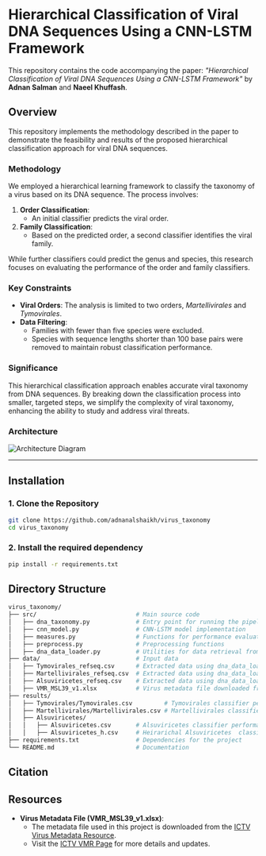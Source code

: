 # Hierarchical Classification of Viral DNA Sequences Using a CNN-LSTM Framework

This repository contains the code accompanying the paper:
*"Hierarchical Classification of Viral DNA Sequences Using a CNN-LSTM Framework"* by **Adnan Salman** and **Naeel Khuffash**.

## Overview
This repository implements the methodology described in the paper to demonstrate the feasibility and results of the proposed hierarchical classification approach for viral DNA sequences.

### **Methodology**
We employed a hierarchical learning framework to classify the taxonomy of a virus based on its DNA sequence. The process involves:

1. **Order Classification**:
   - An initial classifier predicts the viral order.
2. **Family Classification**:
   - Based on the predicted order, a second classifier identifies the viral family.

While further classifiers could predict the genus and species, this research focuses on evaluating the performance of the order and family classifiers.

### **Key Constraints**
- **Viral Orders**: The analysis is limited to two orders, *Martellivirales* and *Tymovirales*.
- **Data Filtering**:
  - Families with fewer than five species were excluded.
  - Species with sequence lengths shorter than 100 base pairs were removed to maintain robust classification performance.

### **Significance**
This hierarchical classification approach enables accurate viral taxonomy from DNA sequences. By breaking down the classification process into smaller, targeted steps, we simplify the complexity of viral taxonomy, enhancing the ability to study and address viral threats.

### **Architecture**
![Architecture Diagram](https://github.com/user-attachments/assets/6cae7b69-c875-4e23-916c-940f574fc678)

---

## **Installation**

### **1. Clone the Repository**
```bash
git clone https://github.com/adnanalshaikh/virus_taxonomy
cd virus_taxonomy
```
### **2. Install the required dependency**
```bash
pip install -r requirements.txt
```

## **Directory Structure**
```bash
virus_taxonomy/
├── src/                            # Main source code
│   ├── dna_taxonomy.py             # Entry point for running the pipeline
│   ├── cnn_model.py                # CNN-LSTM model implementation
│   ├── measures.py                 # Functions for performance evaluation
│   ├── preprocess.py               # Preprocessing functions
│   ├── dna_data_loader.py          # Utilities for data retrieval from NCBI
├── data/                           # Input data
│   ├── Tymovirales_refseq.csv      # Extracted data using dna_data_loader.py
│   ├── Martellivirales_refseq.csv  # Extracted data using dna_data_loader.py
│   ├── Alsuviricetes_refseq.csv    # Extracted data using dna_data_loader.py
│   ├── VMR_MSL39_v1.xlsx           # Virus metadata file downloaded from ICTV (https://ictv.global/vmr)
├── results/                    
│   ├── Tymovirales/Tymovirales.csv         # Tymovirales classifier performance results
│   ├── Martellivirales/Martellivirales.csv # Martellivirales classifier performance results
│   ├── Alsuviricetes/
│   │   ├── Alsuviricetes.csv       # Alsuviricetes classifier performance results 
│   │   ├── Alsuviricetes_h.csv     # Heirarichal Alsuviricetes  classifier performance results
├── requirements.txt                # Dependencies for the project
└── README.md                       # Documentation
```

## **Citation**
<!--
If you use this code or methodology in your work, please cite the following paper:
Salman, A., & Khuffash, N. (2024). Hierarchical Classification of Viral DNA Sequences Using a CNN-LSTM Framework.
-->

## **Resources**

- **Virus Metadata File (VMR_MSL39_v1.xlsx)**:
  - The metadata file used in this project is downloaded from the [ICTV Virus Metadata Resource](https://ictv.global/vmr).
  - Visit the [ICTV VMR Page](https://ictv.global/vmr) for more details and updates.

